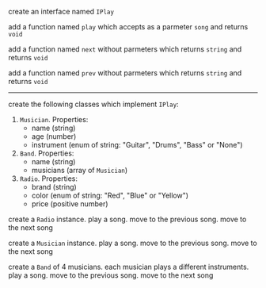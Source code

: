 <p>create an interface named <code>IPlay</code></p>
<p>add a function named <code>play</code> which accepts as a parmeter <code>song</code> and returns <code>void</code></p>
<p>add a function named <code>next</code> without parmeters which returns <code>string</code> and returns <code>void</code></p>
<p>add a function named <code>prev</code> without parmeters which returns <code>string</code> and returns <code>void</code></p>
<hr>
<p>
create the following classes which implement <code>IPlay</code>:
<ol>
    <li>
        <code>Musician</code>.
        Properties:
        <ul>
            <li>name (string)</li>
            <li>age (number)</li>
            <li>instrument (enum of string: "Guitar", "Drums", "Bass" or "None")
        </ul>
    </li>
    <li>
        <code>Band</code>.
        Properties:
        <ul>
            <li>name (string)</li>
            <li>musicians (array of <code>Musician</code>)</li>
        </ul>
    </li>
    <li>
        <code>Radio</code>.
        Properties:
        <ul>
            <li>brand (string)</li>
            <li>color (enum of string: "Red", "Blue" or "Yellow")</li>
            <li>price (positive number)</li>
        </ul>
    </li>
</ol>
</p>
<p>create a <code>Radio</code> instance. play a song. move to the previous song. move to the next song</p>
<p>create a <code>Musician</code> instance. play a song. move to the previous song. move to the next song</p>
<p>create a <code>Band</code> of 4 musicians. each musician plays a different instruments. play a song. move to the previous song. move to the next song</p>